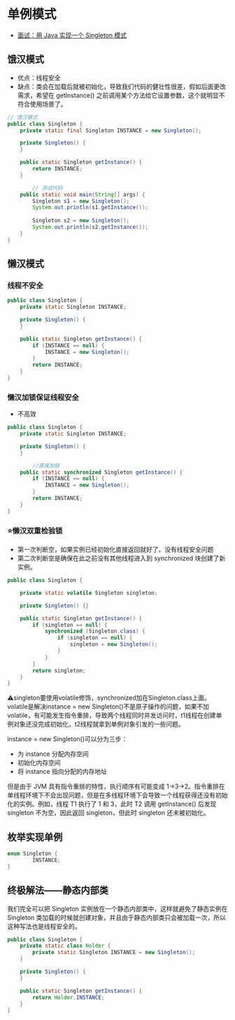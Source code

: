 # 单例模式

- [面试：用 Java 实现一个 Singleton 模式](https://www.jianshu.com/p/5fffd190c8e0)

## 饿汉模式

- 优点：线程安全
- 缺点：类会在加载后就被初始化，导致我们代码的健壮性很差，假如后面更改需求，希望在 getInstance() 之前调用某个方法给它设置参数，这个就明显不符合使用场景了。

```java
// 饿汉模式
public class Singleton {
    private static final Singleton INSTANCE = new Singleton();

    private Singleton() {
    }

    public static Singleton getInstance() {
        return INSTANCE;
    }

		// 测试代码
    public static void main(String[] args) {
        Singleton s1 = new Singleton();
        System.out.println(s1.getInstance());
        
        Singleton s2 = new Singleton();
        System.out.println(s2.getInstance());
    }
}
```

## 懒汉模式

### 线程不安全

```java
public class Singleton {
    private static Singleton INSTANCE;

    private Singleton() {
    }

    public static Singleton getInstance() {
        if (INSTANCE == null) {
            INSTANCE = new Singleton();
        }
        return INSTANCE;
    }
}
```

### 懒汉加锁保证线程安全

- 不高效

```java
public class Singleton {
    private static Singleton INSTANCE;

    private Singleton() {
    }

		//直接加锁
    public static synchronized Singleton getInstance() {
        if (INSTANCE == null) {
            INSTANCE = new Singleton();
        }
        return INSTANCE;
    }
}
```

### ⭐️懒汉双重检验锁

- 第一次判断空，如果实例已经初始化直接返回就好了。没有线程安全问题
- 第二次判断空是确保在此之前没有其他线程进入到 synchronized 块创建了新实例。

```java
public class Singleton {

    private static volatile Singleton singleton;

    private Singleton() {}

    public static Singleton getInstance() {
        if (singleton == null) {
            synchronized (Singleton.class) {
                if (singleton == null) {
                    singleton = new Singleton();
                }
            }
        }
        return singleton;
    }
}
```

⚠️singleton要使用volatile修饰，synchronized加在Singleton.class上面。volatile是解决instance = new Singleton()不是原子操作的问题，如果不加volatile，有可能发生指令重排，导致两个线程同时并发访问时，t1线程在创建单例对象还没完成初始化，t2线程就拿到单例对象引发的一些问题。

instance = new Singleton()可以分为三步：

- 为 instance 分配内存空间
- 初始化内存空间
- 将 instance 指向分配的内存地址

但是由于 JVM 具有指令重排的特性，执行顺序有可能变成 1->3->2。指令重排在单线程环境下不会出现问题，但是在多线程环境下会导致一个线程获得还没有初始化的实例。例如，线程 T1 执行了 1 和 3，此时 T2 调用 getInstance() 后发现 singleton 不为空，因此返回 singleton，但此时 singleton 还未被初始化。

## 枚举实现单例

```java
enum Singleton {
		INSTANCE;
}
```

## 终极解法——静态内部类

我们完全可以把 Singleton 实例放在一个静态内部类中，这样就避免了静态实例在 Singleton 类加载的时候就创建对象，并且由于静态内部类只会被加载一次，所以这种写法也是线程安全的。

```java
public class Singleton {
    private static class Holder {
        private static Singleton INSTANCE = new Singleton();
    }

    private Singleton() {
    }

    public static Singleton getInstance() {
        return Holder.INSTANCE;
    }
}
```

